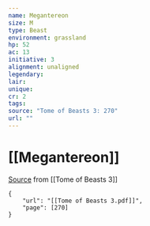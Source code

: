 ```yaml
---
name: Megantereon
size: M
type: Beast
environment: grassland
hp: 52
ac: 13
initiative: 3
alignment: unaligned
legendary: 
lair: 
unique: 
cr: 2
tags: 
source: "Tome of Beasts 3: 270"
url: ""
---
```

# [[Megantereon]]

[Source](zotero://open-pdf/library/items/BLGR9HVR?page=270) from [[Tome of Beasts 3]]

```pdf
{
	"url": "[[Tome of Beasts 3.pdf]]",
	"page": [270]
}
```

